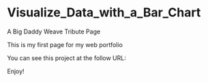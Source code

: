 # Visualize_Data_with_a_Bar_Chart

A Big Daddy Weave Tribute Page

This is my first page for my web portfolio

You can see this project at the follow URL:



Enjoy!
